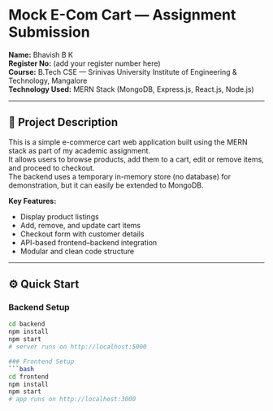 # Mock E-Com Cart — Assignment Submission  
**Name:** Bhavish B K  
**Register No:** (add your register number here)  
**Course:** B.Tech CSE — Srinivas University Institute of Engineering & Technology, Mangalore  
**Technology Used:** MERN Stack (MongoDB, Express.js, React.js, Node.js)  

---

## 🛒 Project Description
This is a simple e-commerce cart web application built using the MERN stack as part of my academic assignment.  
It allows users to browse products, add them to a cart, edit or remove items, and proceed to checkout.  
The backend uses a temporary in-memory store (no database) for demonstration, but it can easily be extended to MongoDB.  

**Key Features:**
- Display product listings  
- Add, remove, and update cart items  
- Checkout form with customer details  
- API-based frontend–backend integration  
- Modular and clean code structure  

---

## ⚙️ Quick Start

### Backend Setup
```bash
cd backend
npm install
npm start
# server runs on http://localhost:5000

### Frontend Setup
```bash
cd frontend
npm install
npm start
# app runs on http://localhost:3000
